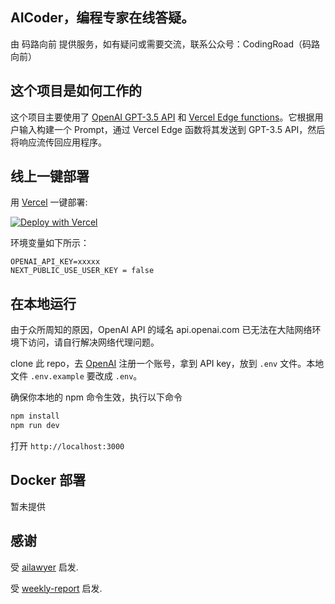 


## AICoder，编程专家在线答疑。
由 码路向前 提供服务，如有疑问或需要交流，联系公众号：CodingRoad（码路向前）


## 这个项目是如何工作的

这个项目主要使用了 [OpenAI GPT-3.5 API](https://platform.openai.com/docs/introduction) 和 [Vercel Edge functions](https://vercel.com/features/edge-functions)。它根据用户输入构建一个 Prompt，通过 Vercel Edge 函数将其发送到 GPT-3.5 API，然后将响应流传回应用程序。

## 线上一键部署

用 [Vercel](https://vercel.com?utm_source=github&utm_medium=readme&utm_campaign=vercel-examples) 一键部署:

[![Deploy with Vercel](https://vercel.com/button)](https://vercel.com/new/clone?repository-url=https://github.com/CodingRoad01/aicoder&env=OPENAI_API_KEY,NEXT_PUBLIC_USE_USER_KEY&project-name=aicoder&repo-name=aicoder)

环境变量如下所示：
```
OPENAI_API_KEY=xxxxx
NEXT_PUBLIC_USE_USER_KEY = false  
```

## 在本地运行

由于众所周知的原因，OpenAI API 的域名 api.openai.com 已无法在大陆网络环境下访问，请自行解决网络代理问题。

clone 此 repo，去 [OpenAI](https://beta.openai.com/account/api-keys) 注册一个账号，拿到 API key，放到 `.env` 文件。本地文件 `.env.example` 要改成 `.env`。


确保你本地的 npm 命令生效，执行以下命令
```bash
npm install
npm run dev
```
打开 `http://localhost:3000`

## Docker 部署

暂未提供



## 感谢
受 [ailawyer](https://github.com/shuzishengming/ailawyer) 启发.

受 [weekly-report](https://github.com/guaguaguaxia/weekly_report) 启发.
